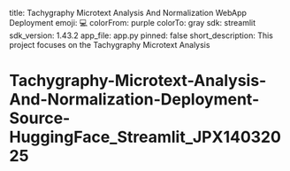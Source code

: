 title: Tachygraphy Microtext Analysis And Normalization WebApp Deployment
emoji: 💻
colorFrom: purple
colorTo: gray
sdk: streamlit
sdk_version: 1.43.2
app_file: app.py
pinned: false
short_description: This project focuses on the Tachygraphy Microtext Analysis


# Tachygraphy-Microtext-Analysis-And-Normalization-Deployment-Source-HuggingFace_Streamlit_JPX14032025
